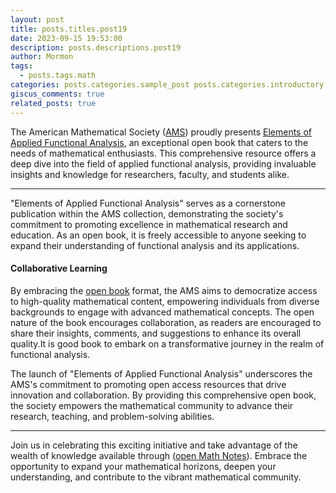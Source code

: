 ```yaml
---
layout: post
title: posts.titles.post19
date: 2023-09-15 19:53:00
description: posts.descriptions.post19
author: Mormon
tags: 
  - posts.tags.math
categories: posts.categories.sample_post posts.categories.introductory
giscus_comments: true
related_posts: true
---
```

The American Mathematical Society (<a href="https://www.ams.org/home/page">AMS</a>) proudly presents <a href="https://www.ams.org/open-math-notes/files/course-material/OMN-202306-111364-1-Course_notes-v1.pdf">Elements of Applied Functional Analysis</a>, an exceptional open book that caters to the needs of mathematical enthusiasts. This comprehensive resource offers a deep dive into the field of applied functional analysis, providing invaluable insights and knowledge for researchers, faculty, and students alike.

***

"Elements of Applied Functional Analysis" serves as a cornerstone publication within the AMS collection, demonstrating the society's commitment to promoting excellence in mathematical research and education. As an open book, it is freely accessible to anyone seeking to expand their understanding of functional analysis and its applications.


#### Collaborative Learning
>
By embracing the <a href="https://www.ams.org/open-math-notes/omn-view-listing?listingId=111364">open book</a> format, the AMS aims to democratize access to high-quality mathematical content, empowering individuals from diverse backgrounds to engage with advanced mathematical concepts. The open nature of the book encourages collaboration, as readers are encouraged to share their insights, comments, and suggestions to enhance its overall quality.It is good book to embark on a transformative journey in the realm of functional analysis.
>

The launch of "Elements of Applied Functional Analysis" underscores the AMS's commitment to promoting open access resources that drive innovation and collaboration. By providing this comprehensive open book, the society empowers the mathematical community to advance their research, teaching, and problem-solving abilities.

***

Join us in celebrating this exciting initiative and take advantage of the wealth of knowledge available through (<a href="https://www.ams.org/open-math-notes">open Math Notes</a>).
Embrace the opportunity to expand your mathematical horizons, deepen your understanding, and contribute to the vibrant mathematical community.
